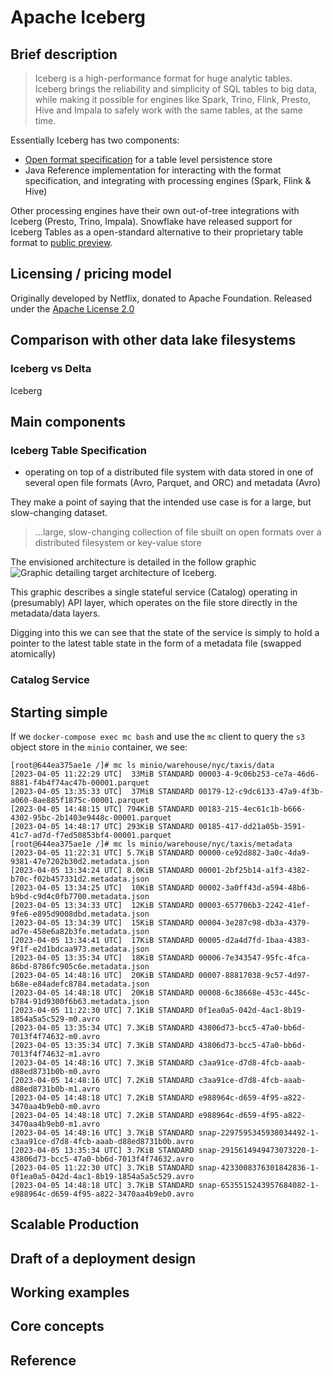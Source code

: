 # Apache Iceberg

## Brief description

> Iceberg is a high-performance format for huge analytic tables. Iceberg brings the reliability and simplicity of SQL tables to big data, while making it possible for engines like Spark, Trino, Flink, Presto, Hive and Impala to safely work with the same tables, at the same time.

Essentially Iceberg has two components:
* [Open format specification](https://iceberg.apache.org/spec/) for a table level persistence store
* Java Reference implementation for interacting with the format specification, and integrating with processing engines (Spark, Flink & Hive)

Other processing engines have their own out-of-tree integrations with Iceberg (Presto, Trino, Impala). Snowflake have released support for Iceberg Tables as a open-standard alternative to their proprietary table format to [public preview](https://www.snowflake.com/blog/iceberg-tables-powering-open-standards-with-snowflake-innovations/).


## Licensing / pricing model

Originally developed by Netflix, donated to Apache Foundation. Released under the [Apache License 2.0](https://github.com/apache/iceberg/blob/master/LICENSE)

## Comparison with other data lake filesystems

### Iceberg vs Delta

Iceberg

## Main components

### Iceberg Table Specification

* operating on top of a distributed file system with data stored in one of several open file formats (Avro, Parquet, and ORC) and metadata (Avro)

They make a point of saying that the intended use case is for a large, but slow-changing dataset.

>...large, slow-changing collection of file sbuilt on open formats over a distributed filesystem or key-value store

The envisioned architecture is detailed in the follow graphic ![Graphic detailing target architecture of Iceberg.](https://iceberg.apache.org/img/iceberg-metadata.png)

This graphic describes a single stateful service (Catalog) operating in (presumably) API layer, which operates on the file store directly in the metadata/data layers.

Digging into this we can see that the state of the service is simply to hold a pointer to the latest table state in the form of a metadata file (swapped atomically)

### Catalog Service

## Starting simple

If we `docker-compose exec mc bash` and use the `mc` client to query the `s3` object store in the `minio` container, we see:

```shell
[root@644ea375ae1e /]# mc ls minio/warehouse/nyc/taxis/data
[2023-04-05 11:22:29 UTC]  33MiB STANDARD 00003-4-9c06b253-ce7a-46d6-8881-f4b4f74ac47b-00001.parquet
[2023-04-05 13:35:33 UTC]  37MiB STANDARD 00179-12-c9dc6133-47a9-4f3b-a060-8ae885f1875c-00001.parquet
[2023-04-05 14:48:15 UTC] 794KiB STANDARD 00183-215-4ec61c1b-b666-4302-95bc-2b1403e9448c-00001.parquet
[2023-04-05 14:48:17 UTC] 293KiB STANDARD 00185-417-dd21a05b-3591-41c7-ad7d-f7ed50853bf4-00001.parquet
[root@644ea375ae1e /]# mc ls minio/warehouse/nyc/taxis/metadata
[2023-04-05 11:22:31 UTC] 5.7KiB STANDARD 00000-ce92d882-3a0c-4da9-9381-47e7202b30d2.metadata.json
[2023-04-05 13:34:24 UTC] 8.0KiB STANDARD 00001-2bf25b14-a1f3-4382-b70c-f02b457331d2.metadata.json
[2023-04-05 13:34:25 UTC]  10KiB STANDARD 00002-3a0ff43d-a594-48b6-b9bd-c9d4c0fb7700.metadata.json
[2023-04-05 13:34:33 UTC]  12KiB STANDARD 00003-657706b3-2242-41ef-9fe6-e895d9008dbd.metadata.json
[2023-04-05 13:34:39 UTC]  15KiB STANDARD 00004-3e287c98-db3a-4379-ad7e-458e6a82b3fe.metadata.json
[2023-04-05 13:34:41 UTC]  17KiB STANDARD 00005-d2a4d7fd-1baa-4383-9f1f-e2d1bdcaa973.metadata.json
[2023-04-05 13:35:34 UTC]  18KiB STANDARD 00006-7e343547-95fc-4fca-86bd-8786fc905c6e.metadata.json
[2023-04-05 14:48:16 UTC]  20KiB STANDARD 00007-88817038-9c57-4d97-b68e-e84adefc8784.metadata.json
[2023-04-05 14:48:18 UTC]  20KiB STANDARD 00008-6c38668e-453c-445c-b784-91d9300f6b63.metadata.json
[2023-04-05 11:22:30 UTC] 7.1KiB STANDARD 0f1ea0a5-042d-4ac1-8b19-1854a5a5c529-m0.avro
[2023-04-05 13:35:34 UTC] 7.3KiB STANDARD 43806d73-bcc5-47a0-bb6d-7013f4f74632-m0.avro
[2023-04-05 13:35:34 UTC] 7.3KiB STANDARD 43806d73-bcc5-47a0-bb6d-7013f4f74632-m1.avro
[2023-04-05 14:48:16 UTC] 7.3KiB STANDARD c3aa91ce-d7d8-4fcb-aaab-d88ed8731b0b-m0.avro
[2023-04-05 14:48:16 UTC] 7.2KiB STANDARD c3aa91ce-d7d8-4fcb-aaab-d88ed8731b0b-m1.avro
[2023-04-05 14:48:18 UTC] 7.2KiB STANDARD e988964c-d659-4f95-a822-3470aa4b9eb0-m0.avro
[2023-04-05 14:48:18 UTC] 7.2KiB STANDARD e988964c-d659-4f95-a822-3470aa4b9eb0-m1.avro
[2023-04-05 14:48:16 UTC] 3.7KiB STANDARD snap-2297595345938034492-1-c3aa91ce-d7d8-4fcb-aaab-d88ed8731b0b.avro
[2023-04-05 13:35:34 UTC] 3.7KiB STANDARD snap-2915614949473073220-1-43806d73-bcc5-47a0-bb6d-7013f4f74632.avro
[2023-04-05 11:22:30 UTC] 3.7KiB STANDARD snap-4233008376301842836-1-0f1ea0a5-042d-4ac1-8b19-1854a5a5c529.avro
[2023-04-05 14:48:18 UTC] 3.7KiB STANDARD snap-6535515243957684082-1-e988964c-d659-4f95-a822-3470aa4b9eb0.avro
```

## Scalable Production

## Draft of a deployment design

## Working examples

## Core concepts

###

## Reference


